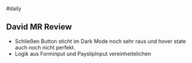 #daily 

## David MR Review
- Schließen Button sticht im Dark Mode noch sehr raus und hover state auch noch nicht perfekt.
- Logik aus Forminput und PayslipInput vereinheitelichen
